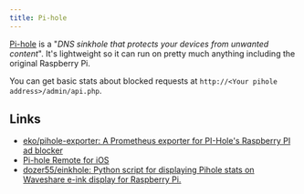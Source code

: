 ```yaml
---
title: Pi-hole
---
```


[Pi-hole](https://pi-hole.net) is a "_DNS sinkhole that protects your devices from unwanted content_". It's lightweight so it can run on pretty much anything including the original Raspberry Pi.

You can get basic stats about blocked requests at `http://<Your pihole address>/admin/api.php`.

## Links

- [eko/pihole-exporter: A Prometheus exporter for PI-Hole's Raspberry PI ad blocker](https://github.com/eko/pihole-exporter)
- [‎Pi-hole Remote for iOS](https://apps.apple.com/app/apple-store/id1515445551)
- [dozer55/einkhole: Python script for displaying Pihole stats on Waveshare e-ink display for Raspberry Pi.](https://github.com/dozer55/einkhole)